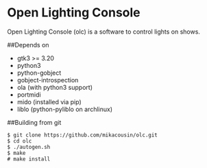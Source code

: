
# Open Lighting Console

Open Lighting Console (olc) is a software to control lights on shows.

##Depends on
- gtk3 >= 3.20
- python3
- python-gobject
- gobject-introspection
- ola (with python3 support) 
- portmidi
- mido (installed via pip)
- liblo (python-pyliblo on archlinux)

##Building from git
```
$ git clone https://github.com/mikacousin/olc.git
$ cd olc
$ ./autogen.sh
$ make
# make install
```
